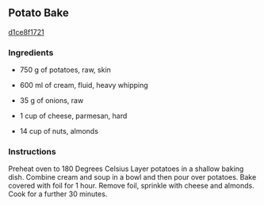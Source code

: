 ## Potato Bake

[d1ce8f1721](http://www.food.com/recipe/potato-bake-132368)

### Ingredients

 - 750 g of potatoes, raw, skin

 - 600 ml of cream, fluid, heavy whipping

 - 35 g of onions, raw

 - 1 cup of cheese, parmesan, hard

 - 14 cup of nuts, almonds

### Instructions

Preheat oven to 180 Degrees Celsius Layer potatoes in a shallow baking dish. Combine cream and soup in a bowl and then pour over potatoes. Bake covered with foil for 1 hour. Remove foil, sprinkle with cheese and almonds. Cook for a further 30 minutes.